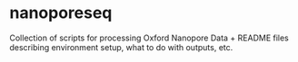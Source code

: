 # nanoporeseq
Collection of scripts for processing Oxford Nanopore Data + README files describing environment setup, what to do with outputs, etc.
